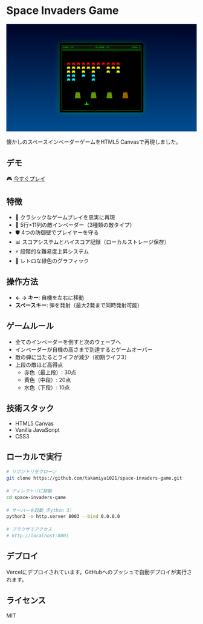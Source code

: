 # Space Invaders Game

![Space Invaders Game](./images/screenshot.png)

懐かしのスペースインベーダーゲームをHTML5 Canvasで再現しました。

## デモ
🎮 [今すぐプレイ](https://app003-space-invaders-game-pnenr2xcx.vercel.app)

## 特徴
- 🚀 クラシックなゲームプレイを忠実に再現
- 👾 5行×11列の敵インベーダー（3種類の敵タイプ）
- 🛡️ 4つの防御壁でプレイヤーを守る
- 📊 スコアシステムとハイスコア記録（ローカルストレージ保存）
- ⚡ 段階的な難易度上昇システム
- 🎨 レトロな緑色のグラフィック

## 操作方法
- **← → キー**: 自機を左右に移動
- **スペースキー**: 弾を発射（最大2発まで同時発射可能）

## ゲームルール
- 全てのインベーダーを倒すと次のウェーブへ
- インベーダーが自機の高さまで到達するとゲームオーバー
- 敵の弾に当たるとライフが減少（初期ライフ3）
- 上段の敵ほど高得点
  - 赤色（最上段）: 30点
  - 黄色（中段）: 20点
  - 水色（下段）: 10点

## 技術スタック
- HTML5 Canvas
- Vanilla JavaScript
- CSS3

## ローカルで実行
```bash
# リポジトリをクローン
git clone https://github.com/takamiya1021/space-invaders-game.git

# ディレクトリに移動
cd space-invaders-game

# サーバーを起動（Python 3）
python3 -m http.server 8003 --bind 0.0.0.0

# ブラウザでアクセス
# http://localhost:8003
```

## デプロイ
Vercelにデプロイされています。GitHubへのプッシュで自動デプロイが実行されます。

## ライセンス
MIT